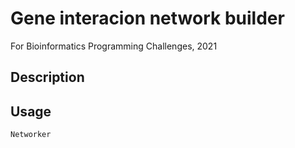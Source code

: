 # Gene interacion network builder
For Bioinformatics Programming Challenges, 2021

## Description

## Usage
`Networker`
